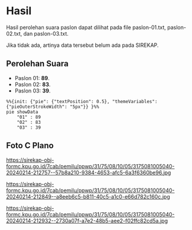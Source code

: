 # Hasil

Hasil perolehan suara paslon dapat dilihat pada file paslon-01.txt, paslon-02.txt, dan paslon-03.txt.

Jika tidak ada, artinya data tersebut belum ada pada SIREKAP.

## Perolehan Suara

 * Paslon 01: **89**.
 * Paslon 02: **83**.
 * Paslon 03: **39**.

```mermaid
%%{init: {"pie": {"textPosition": 0.5}, "themeVariables": {"pieOuterStrokeWidth": "5px"}} }%%
pie showData
    "01" : 89
    "02" : 83
    "03" : 39
```
## Foto C Plano

https://sirekap-obj-formc.kpu.go.id/7cab/pemilu/ppwp/31/75/08/10/05/3175081005040-20240214-212757--57b8a210-9384-4653-afc5-6a3f6360be96.jpg

https://sirekap-obj-formc.kpu.go.id/7cab/pemilu/ppwp/31/75/08/10/05/3175081005040-20240214-212849--a8eeb6c5-b811-40c5-a1c0-e66d782c160c.jpg

https://sirekap-obj-formc.kpu.go.id/7cab/pemilu/ppwp/31/75/08/10/05/3175081005040-20240214-212932--2730a07f-a7e2-48b5-aee2-f02ffc82cd5a.jpg
